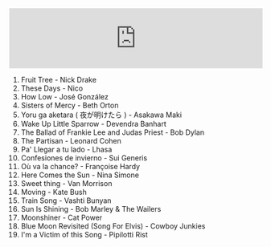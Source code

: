 <iframe width="100%" height="120" src="https://www.mixcloud.com/widget/iframe/?hide_cover=1&feed=%2Fovisnigra%2Fvagos%2F" frameborder="0" ></iframe>

1. Fruit Tree - Nick Drake
2. These Days - Nico
3. How Low - José González
4. Sisters of Mercy - Beth Orton
5. Yoru ga aketara ( 夜が明けたら ) - Asakawa Maki
6. Wake Up Little Sparrow - Devendra Banhart
7. The Ballad of Frankie Lee and Judas Priest - Bob Dylan
8. The Partisan - Leonard Cohen
9. Pa' Llegar a tu lado - Lhasa
10. Confesiones de invierno - Sui Generis
11. Où va la chance? - Françoise Hardy 
12. Here Comes the Sun - Nina Simone
13. Sweet thing - Van Morrison
14. Moving - Kate Bush
15. Train Song - Vashti Bunyan
16. Sun Is Shining - Bob Marley & The Wailers
17. Moonshiner - Cat Power
18. Blue Moon Revisited (Song For Elvis) - Cowboy Junkies
19. I'm a Victim of this Song - Pipilotti Rist